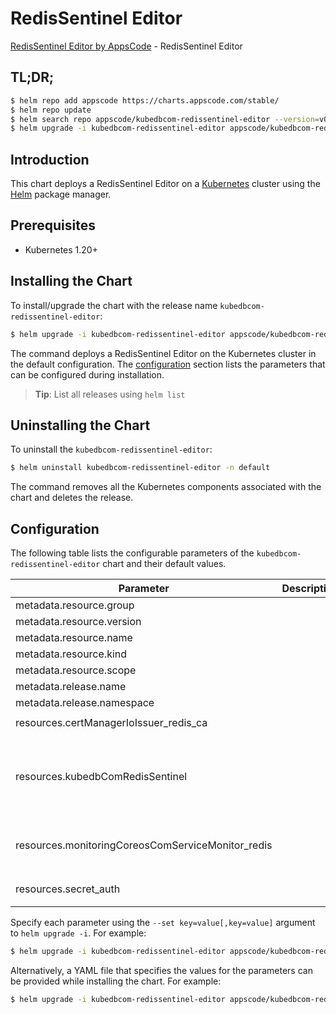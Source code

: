 # RedisSentinel Editor

[RedisSentinel Editor by AppsCode](https://appscode.com) - RedisSentinel Editor

## TL;DR;

```bash
$ helm repo add appscode https://charts.appscode.com/stable/
$ helm repo update
$ helm search repo appscode/kubedbcom-redissentinel-editor --version=v0.19.0
$ helm upgrade -i kubedbcom-redissentinel-editor appscode/kubedbcom-redissentinel-editor -n default --create-namespace --version=v0.19.0
```

## Introduction

This chart deploys a RedisSentinel Editor on a [Kubernetes](http://kubernetes.io) cluster using the [Helm](https://helm.sh) package manager.

## Prerequisites

- Kubernetes 1.20+

## Installing the Chart

To install/upgrade the chart with the release name `kubedbcom-redissentinel-editor`:

```bash
$ helm upgrade -i kubedbcom-redissentinel-editor appscode/kubedbcom-redissentinel-editor -n default --create-namespace --version=v0.19.0
```

The command deploys a RedisSentinel Editor on the Kubernetes cluster in the default configuration. The [configuration](#configuration) section lists the parameters that can be configured during installation.

> **Tip**: List all releases using `helm list`

## Uninstalling the Chart

To uninstall the `kubedbcom-redissentinel-editor`:

```bash
$ helm uninstall kubedbcom-redissentinel-editor -n default
```

The command removes all the Kubernetes components associated with the chart and deletes the release.

## Configuration

The following table lists the configurable parameters of the `kubedbcom-redissentinel-editor` chart and their default values.

|                     Parameter                     | Description |                                                                                                                                                                                                                                                                                                                   Default                                                                                                                                                                                                                                                                                                                   |
|---------------------------------------------------|-------------|---------------------------------------------------------------------------------------------------------------------------------------------------------------------------------------------------------------------------------------------------------------------------------------------------------------------------------------------------------------------------------------------------------------------------------------------------------------------------------------------------------------------------------------------------------------------------------------------------------------------------------------------|
| metadata.resource.group                           |             | <code>kubedb.com</code>                                                                                                                                                                                                                                                                                                                                                                                                                                                                                                                                                                                                                     |
| metadata.resource.version                         |             | <code>v1</code>                                                                                                                                                                                                                                                                                                                                                                                                                                                                                                                                                                                                                             |
| metadata.resource.name                            |             | <code>redissentinels</code>                                                                                                                                                                                                                                                                                                                                                                                                                                                                                                                                                                                                                 |
| metadata.resource.kind                            |             | <code>RedisSentinel</code>                                                                                                                                                                                                                                                                                                                                                                                                                                                                                                                                                                                                                  |
| metadata.resource.scope                           |             | <code>Namespaced</code>                                                                                                                                                                                                                                                                                                                                                                                                                                                                                                                                                                                                                     |
| metadata.release.name                             |             | <code>RELEASE-NAME</code>                                                                                                                                                                                                                                                                                                                                                                                                                                                                                                                                                                                                                   |
| metadata.release.namespace                        |             | <code>default</code>                                                                                                                                                                                                                                                                                                                                                                                                                                                                                                                                                                                                                        |
| resources.certManagerIoIssuer_redis_ca            |             | <code>{"apiVersion":"cert-manager.io/v1","kind":"Issuer","metadata":{"name":"redis-ca","namespace":"demo"},"spec":{"ca":{"secretName":"redis-ca"}}}</code>                                                                                                                                                                                                                                                                                                                                                                                                                                                                                  |
| resources.kubedbComRedisSentinel                  |             | <code>{"apiVersion":"kubedb.com/v1","kind":"RedisSentinel","metadata":{"name":"redissentinel","namespace":"demo"},"spec":{"authSecret":{"name":"redissentinel-auth"},"deletionPolicy":"WipeOut","monitor":{"agent":"prometheus.io","prometheus":{"exporter":{"resources":{"limits":{"cpu":"100m","memory":"128Mi"},"requests":{"cpu":"100m","memory":"128Mi"}}}}},"replicas":3,"storage":{"accessModes":["ReadWriteOnce"],"resources":{"requests":{"storage":"1Gi"}},"storageClassName":"standard"},"storageType":"Durable","tls":{"issuerRef":{"apiGroup":"cert-manager.io","kind":"Issuer","name":"redis-ca"}},"version":"6.2.5"}}</code> |
| resources.monitoringCoreosComServiceMonitor_redis |             | <code>{"apiVersion":"monitoring.coreos.com/v1","kind":"ServiceMonitor","metadata":{"name":"redis","namespace":"demo"},"spec":{"endpoints":[{"honorLabels":true,"interval":"30s","path":"/metrics","port":"metrics"}],"namespaceSelector":{"matchNames":["demo"]},"selector":{"matchLabels":{"app.kubernetes.io/instance":"redis","app.kubernetes.io/name":"redises.kubedb.com"}}}}</code>                                                                                                                                                                                                                                                   |
| resources.secret_auth                             |             | <code>{"apiVersion":"v1","kind":"Secret","metadata":{"name":"redissentinel-auth","namespace":"demo"},"stringData":{"password":"thisIs1StrongPassword","username":"root"},"type":"Opaque"}</code>                                                                                                                                                                                                                                                                                                                                                                                                                                            |


Specify each parameter using the `--set key=value[,key=value]` argument to `helm upgrade -i`. For example:

```bash
$ helm upgrade -i kubedbcom-redissentinel-editor appscode/kubedbcom-redissentinel-editor -n default --create-namespace --version=v0.19.0 --set metadata.resource.group=kubedb.com
```

Alternatively, a YAML file that specifies the values for the parameters can be provided while
installing the chart. For example:

```bash
$ helm upgrade -i kubedbcom-redissentinel-editor appscode/kubedbcom-redissentinel-editor -n default --create-namespace --version=v0.19.0 --values values.yaml
```
